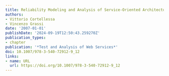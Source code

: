 ```yaml
---
title: Reliability Modeling and Analysis of Service-Oriented Architectures
authors:
- Vittorio Cortellessa
- Vincenzo Grassi
date: '2007-01-01'
publishDate: '2024-09-19T12:50:43.259270Z'
publication_types:
- chapter
publication: '*Test and Analysis of Web Services*'
doi: 10.1007/978-3-540-72912-9_12
links:
- name: URL
  url: https://doi.org/10.1007/978-3-540-72912-9_12
---
```

